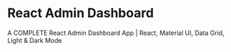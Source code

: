 # React Admin Dashboard

A COMPLETE React Admin Dashboard App | React, Material UI, Data Grid, Light & Dark Mode

